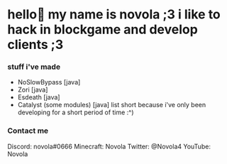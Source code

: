 # hello👋 my name is novola ;3 i like to hack in blockgame and develop clients ;3
### stuff i've made
- NoSlowBypass [java]
- Zori [java]
- Esdeath [java]
- Catalyst (some modules) [java]
list short because i've only been developing for a short period of time :^)
### Contact me
Discord: novola#0666
Minecraft: Novola
Twitter: @Novola4
YouTube: Novola
